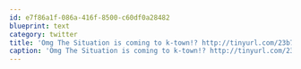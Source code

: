```yaml
---
id: e7f86a1f-086a-416f-8500-c60df0a28482
blueprint: text
category: twitter
title: 'Omg The Situation is coming to k-town!? http://tinyurl.com/23b74nl cc @kimathomas'
caption: 'Omg The Situation is coming to k-town!? http://tinyurl.com/23b74nl cc @kimathomas'
---
```

